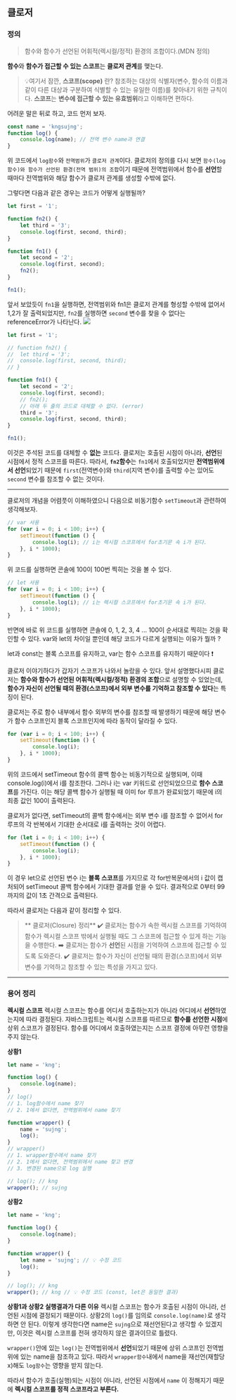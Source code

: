 ## 클로저

### 정의

> 함수와 함수가 선언된 어휘적(렉시컬/정적) 환경의 조합이다.(MDN 정의)

**함수**와 **함수가 접근할 수 있는 스코프**는 **클로저 관계**를 맺는다.

> 💡여기서 잠깐, **스코프(scope)** 란?
> 참조하는 대상의 식별자(변수, 함수의 이름과 같이 다른 대상과 구분하여 식별할 수 있는 유일한 이름)를 찾아내기 위한 규칙이다. **스코프**는 **변수에 접근할 수 있는 유효범위**라고 이해하면 편하다.

어려운 말은 뒤로 하고, 코드 먼저 보자.

```js
const name = 'kngsujng';
function log() {
	console.log(name); // 전역 변수 name과 연결
}
```

위 코드에서 `log함수`와 `전역범위`가 `클로저 관계`이다. 클로저의 정의를 다시 보면 `함수(log함수)와 함수가 선언된 환경(전역 범위)의 조합`이기 때문에 전역범위에서 함수를 **선언**할 때마다 전역범위와 해당 함수가 클로저 관계를 생성할 수밖에 없다.

그렇다면 다음과 같은 경우는 코드가 어떻게 실행될까?

```js
let first = '1';

function fn2() {
	let third = '3';
	console.log(first, second, third);
}

function fn1() {
	let second = '2';
	console.log(first, second);
	fn2();
}

fn1();
```

앞서 보았듯이 `fn1`을 실행하면, 전역범위와 fn1은 클로저 관계를 형성할 수밖에 없어서 1,2가 잘 출력되었지만, `fn2`를 실행하면 `second` 변수를 찾을 수 없다는 referenceError가 나타난다.
![](https://velog.velcdn.com/images/kngsujng/post/4373cd3b-c3dc-43c9-9171-757b69ad5f97/image.png)

```js
let first = '1';

// function fn2() {
// 	let third = '3';
//	console.log(first, second, third);
// }

function fn1() {
	let second = '2';
	console.log(first, second);
	// fn2();
	// 아래 두 줄의 코드로 대체할 수 없다. (error)
	third = '3';
	console.log(first, second, third);
}

fn1();
```

이것은 주석된 코드를 대체할 수 **없는** 코드다. 클로저는 호출된 시점이 아니라, **선언**된 시점에서 정적 스코프를 따른다. 따라서, **`fn2`함수**는 `fn1`에서 호출되었지만 **전역범위에서 선언**되었기 때문에 `first`(전역변수)와 `third`(지역 변수)를 출력할 수는 있어도 `second` 변수를 참조할 수 없는 것이다.

---

클로저의 개념을 어렴풋이 이해하였으니 다음으로 비동기함수 `setTimeout`과 관련하여 생각해보자.

```js
// var 사용
for (var i = 0; i < 100; i++) {
	setTimeout(function () {
		console.log(i); // i는 렉시컬 스코프에서 for초기문 속 i가 된다.
	}, i * 1000);
}
```

위 코드를 실행하면 콘솔에 100이 100번 찍히는 것을 볼 수 있다.

```js
// let 사용
for (var i = 0; i < 100; i++) {
	setTimeout(function () {
		console.log(i); // i는 렉시컬 스코프에서 for초기문 속 i가 된다.
	}, i * 1000);
}
```

반면에 바로 위 코드를 실행하면 콘솔에 0, 1, 2, 3, 4 ... 100이 순서대로 찍히는 것을 확인할 수 있다. var와 let의 차이일 뿐인데 해당 코드가 다르게 실행되는 이유가 뭘까 ?

let과 const는 블록 스코프를 유지하고, var는 함수 스코프를 유지하기 때문이다 ❗️

클로저 이야기하다가 갑자기 스코프가 나와서 놀랐을 수 있다. 앞서 설명했다시피 클로저는 **함수와 함수가 선언된 어휘적(렉시컬/정적) 환경의 조합**으로 설명할 수 있었는데, **함수가 자신이 선언될 때의 환경(스코프)에서 외부 변수를 기억하고 참조할 수 있다**는 특징이 된다.

클로저는 주로 함수 내부에서 함수 외부의 변수를 참조할 때 발생하기 때문에 해당 변수가 함수 스코프인지 블록 스코프인지에 따라 동작이 달라질 수 있다.

```js
for (var i = 0; i < 100; i++) {
	setTimeout(function () {
		console.log(i);
	}, i * 1000);
}
```

위의 코드에서 setTimeout 함수의 콜백 함수는 비동기적으로 실행되며, 이때 console.log(i)에서 i를 참조한다. 그러나 i는 var 키워드로 선언되었으므로 **함수 스코프**를 가진다. 이는 해당 콜백 함수가 실행될 때 이미 for 루프가 완료되었기 때문에 i의 최종 값인 100이 출력된다.

클로저가 없다면, setTimeout의 콜백 함수에서는 외부 변수 i를 참조할 수 없어서 for 루프의 각 반복에서 기대한 순서대로 i를 출력하는 것이 어렵다.

```js
for (let i = 0; i < 100; i++) {
	setTimeout(function () {
		console.log(i);
	}, i * 1000);
}
```

이 경우 let으로 선언된 변수 i는 **블록 스코프**를 가지므로 각 for반복문에서의 i 값이 캡처되어 setTimeout 콜백 함수에서 기대한 결과를 얻을 수 있다. 결과적으로 0부터 99까지의 값이 1초 간격으로 출력된다.

따라서 클로저는 다음과 같이 정리할 수 있다.

> ** 클로저(Closure) 정리**
> ✔️ 클로저는 함수가 속한 렉시컬 스코프를 기억하여 함수가 렉시컬 스코프 밖에서 실행될 때도 그 스코프에 접근할 수 있게 하는 기능을 수행한다.
> ➡️ 클로저는 함수가 **선언**된 시점을 기억하여 스코프에 접근할 수 있도록 도와준다.
> ✔️ 클로저는 함수가 자신이 선언될 때의 환경(스코프)에서 외부 변수를 기억하고 참조할 수 있는 특성을 가지고 있다.

---

### 용어 정리

**렉시컬 스코프**
렉시컬 스코프는 함수를 어디서 호출하는지가 아니라 어디에서 **선언**하였는지에 따라 결정된다. 자바스크립트는 렉시컬 스코프를 따르므로 **함수를 선언한 시점**에 상위 스코프가 결정된다. 함수를 어디에서 호출하였는지는 스코프 결정에 아무런 영향을 주지 않는다.

**상황1**

```js
let name = 'kng';

function log() {
	console.log(name);
}
// log()
// 1. log함수에서 name 찾기
// 2. 1에서 없다면, 전역범위에서 name 찾기

function wrapper() {
	name = 'sujng';
	log();
}
// wrapper()
// 1. wrapper함수에서 name 찾기
// 2. 1에서 없다면, 전역범위에서 name 찾고 변경
// 3. 변경된 name으로 log 실행

// log(); // kng
wrapper(); // sujng
```

**상황2**

```js
let name = 'kng';

function log() {
	console.log(name);
}

function wrapper() {
	let name = 'sujng'; // 💡 수정 코드
	log();
}

// log(); // kng
wrapper(); // kng // 💡 수정 코드 (const, let은 동일한 결과)
```

**상황1과 상황2 실행결과가 다른 이유**
렉시컬 스코프는 함수가 호출된 시점이 아니라, 선언된 시점에 결정되기 때문이다. 상황2의 `log()`를 임의로 `console.log(name)`로 생각하면 안 된다. 이렇게 생각한다면 name은 `sujng`으로 재선언된다고 생각할 수 있겠지만, 이것은 렉시컬 스코프를 전혀 생각하지 않은 결과이므로 틀렸다.

`wrapper()`안에 있는 `log()`는 전역범위에서 **선언**되었기 때문에 상위 스코프인 전역범위에 있는 name을 참조하고 있다. 따라서 `wrapper함수`내에서 name을 재선언(재할당x)해도 `log함수`는 영향을 받지 않는다.

따라서 함수가 호출(실행)되는 시점이 아니라, 선언된 시점에서 `name` 이 정해지기 때문에 **렉시컬 스코프를 정적 스코프라고 부른다.**
